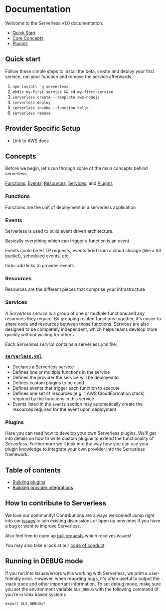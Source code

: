 # Documentation

Welcome to the Serverless v1.0 documentation.

- [Quick Start](#quick-start)
- [Core Concepts](#concepts)
- [Plugins](#plugins)

## Quick start

Follow these simple steps to install the beta, create and deploy your first service, run your function and remove the service afterwards.

1. `npm install -g serverless`
2. `mkdir my-first-service && cd my-first-service`
3. `serverless create --template aws-nodejs`
4. `serverless deploy`
5. `serverless invoke --function hello`
6. `serverless remove`

## Provider Specific Setup
- Link to AWS docs

## Concepts

Before we begin, let's run through some of the main concepts behind serverless.

[Functions](#functions), [Events](#events), [Resources](#resources), [Services](#services), and [Plugins](#plugins)

### Functions

Functions are the unit of deployment in a serverless application

### Events

Serverless is used to build event driven architecture.

Basically everything which can trigger a function is an event.

Events could be HTTP requests, events fired from a cloud storage (like a S3 bucket), scheduled events, etc.

todo: add links to provider events

### Resources

Resources are the different pieces that comprise your infrastructure

### Services

A *Serverless service* is a group of one or multiple functions and any resources they require. By grouping related functions together, it's easier to share code and resources between those functions. Services are also designed to be completely independent, which helps teams develop more quickly without waiting for others.

Each *Serverless service* contains a serverless.yml file:

### [`serverless.yml`](./serverless-yml.md)
  - Declares a Serverless service
  - Defines one or multiple functions in the service
  - Defines the provider the service will be deployed to
  - Defines custom plugins to be used
  - Defines events that trigger each function to execute
  - Defines one set of resources (e.g. 1 AWS CloudFormation stack) required by the functions in this service
  - Events listed in the `events` section may automatically create the resources required for the event upon deployment

### Plugins

Here you can read how to develop your own Serverless plugins. We'll get into details on how to write custom plugins to extend the functionality of Serverless. Furthermore we'll look into the way how you can use your plugin knowledge to integrate your own provider into the Serverless framework.

## Table of contents

- [Building plugins](./7_creating-plugins.md)
- [Building provider integrations](./8_creating-provider-plugins.md)

## How to contribute to Serverless

We love our community! Contributions are always welcomed!
Jump right into our [issues](https://github.com/serverless/serverless/issues) to join existing discussions or open up
new ones if you have a bug or want to improve Serverless.

Also feel free to open up [pull requests](https://github.com/serverless/serverless/pulls) which resolves issues!

You may also take a look at our [code of conduct](/code_of_conduct.md).

## Running in DEBUG mode
If you run into issues/errors while working with Serverless, we print a user-friendly error. However, when reporting bugs, it's often useful to output the stack trace and other important information. To set debug mode, make sure you set the environment variable `SLS_DEBUG` with the following command (if you're in Unix based system):

```
export SLS_DEBUG=*
```
